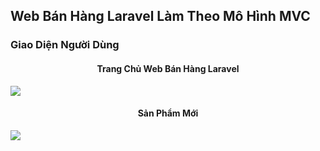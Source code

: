 <h2><b>Web Bán Hàng Laravel Làm Theo Mô Hình MVC</b></h2>
<h3>Giao Diện Người Dùng</h3>
<h4 align="center">Trang Chủ Web Bán Hàng Laravel</h4>
<img src="https://user-images.githubusercontent.com/69857895/91694009-26650d80-eb96-11ea-814a-67b1745d75c0.png">
<h4 align="center">Sản Phẩm Mới</h4>
<img src="https://user-images.githubusercontent.com/69857895/91694051-37158380-eb96-11ea-8dd9-dd13354f6ffe.png">

